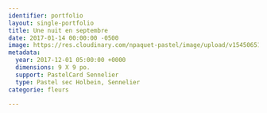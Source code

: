 ```yaml
---
identifier: portfolio
layout: single-portfolio
title: Une nuit en septembre
date: 2017-01-14 00:00:00 -0500
image: https://res.cloudinary.com/npaquet-pastel/image/upload/v1545065174/DSC03328-13.jpg
metadata:
  year: 2017-12-01 05:00:00 +0000
  dimensions: 9 X 9 po.
  support: PastelCard Sennelier
  type: Pastel sec Holbein, Sennelier
categorie: fleurs

---
```

